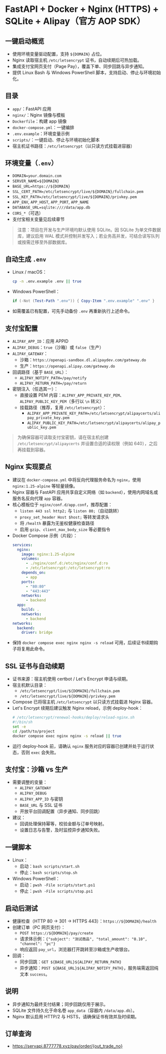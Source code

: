 # FastAPI + Docker + Nginx (HTTPS) + SQLite + Alipay（官方 AOP SDK）

## 一键启动概览
- 使用环境变量驱动配置，支持 `${DOMAIN}` 占位。
- Nginx 读取宿主机 `/etc/letsencrypt` 证书，自动续期后可热加载。
- 集成支付宝网页支付（Page Pay），覆盖下单、同步回跳与异步通知。
- 提供 Linux Bash 与 Windows PowerShell 脚本，支持启动、停止与环境初始化。

## 目录
- `app/`：FastAPI 应用
- `nginx/`：Nginx 镜像与模板
- `Dockerfile`：构建 app 镜像
- `docker-compose.yml`：一键编排
- `.env.example`：环境变量示例
- `scripts/`：一键启动、停止与环境初始化脚本
- 宿主机证书路径：`/etc/letsencrypt`（以只读方式挂载进容器）

## 环境变量（`.env`）
- `DOMAIN=your.domain.com`
- `SERVER_NAME=${DOMAIN}`
- `BASE_URL=https://${DOMAIN}`
- `SSL_CERT_PATH=/etc/letsencrypt/live/${DOMAIN}/fullchain.pem`
- `SSL_KEY_PATH=/etc/letsencrypt/live/${DOMAIN}/privkey.pem`
- `APP_ENV`, `APP_HOST`, `APP_PORT`, `APP_NAME`
- `DATABASE_URL=sqlite:////data/app.db`
- `CORS_*`（可选）
- 支付宝相关变量见后续章节

> 注意：项目在开发与生产环境均默认使用 SQLite。因 SQLite 为单文件数据库，建议启用 WAL 模式并控制并发写入；若业务高并发，可结合读写队列或按需迁移至外部数据库。

## 自动生成 `.env`
- Linux / macOS：
  ```bash
  cp -n .env.example .env || true
  ```
- Windows PowerShell：
  ```powershell
  if (-Not (Test-Path ".env")) { Copy-Item ".env.example" ".env" }
  ```
- 如需覆盖已有配置，可先手动备份 `.env` 再重新执行上述命令。

## 支付宝配置
- `ALIPAY_APP_ID`：应用 APPID
- `ALIPAY_DEBUG`：`true`（沙箱）或 `false`（生产）
- `ALIPAY_GATEWAY`：
  - 沙箱：`https://openapi-sandbox.dl.alipaydev.com/gateway.do`
  - 生产：`https://openapi.alipay.com/gateway.do`
- 回调路径（基于 `BASE_URL`）：
  - `ALIPAY_NOTIFY_PATH=/pay/notify`
  - `ALIPAY_RETURN_PATH=/pay/return`
- 密钥注入（任选其一）：
  - 直接设置 PEM 内容：`ALIPAY_APP_PRIVATE_KEY_PEM`、`ALIPAY_PUBLIC_KEY_PEM`（多行以 `\n` 转义）
  - 挂载路径（推荐，复用 `/etc/letsencrypt`）：
    - `ALIPAY_APP_PRIVATE_KEY_PATH=/etc/letsencrypt/alipaycerts/alipay_private_key.pem`
    - `ALIPAY_PUBLIC_KEY_PATH=/etc/letsencrypt/alipaycerts/alipay_public_key.pem`

> 为确保容器可读取支付宝密钥，请在宿主机创建 `/etc/letsencrypt/alipaycerts` 并设置合适的读权限（例如 640），之后再挂载到容器。

## Nginx 实现要点
- 建议在 `docker-compose.yml` 中将反向代理服务命名为 `nginx`，使用 `nginx:1.25-alpine` 等轻量镜像。
- Nginx 容器与 FastAPI 应用共享自定义网络（如 `backend`），使用内网域名或服务名反向代理 `app` 容器。
- 核心模板位于 `nginx/conf.d/app.conf`，推荐配置：
  - `listen 443 ssl http2;` 与 `listen 80;`（自动跳转）
  - `proxy_set_header Host $host;` 等转发请求头
  - 将 `/health` 暴露为无鉴权健康检查路径
  - 启用 `gzip`、`client_max_body_size` 等必要指令
- Docker Compose 示例（片段）：
  ```yaml
  services:
    nginx:
      image: nginx:1.25-alpine
      volumes:
        - ./nginx/conf.d:/etc/nginx/conf.d:ro
        - /etc/letsencrypt:/etc/letsencrypt:ro
      depends_on:
        - app
      ports:
        - "80:80"
        - "443:443"
      networks:
        - backend
    app:
      build: .
      networks:
        - backend
  networks:
    backend:
      driver: bridge
  ```
- 保持 `docker compose exec nginx nginx -s reload` 可用，后续证书续期钩子将复用此命令。

## SSL 证书与自动续期
- 证书来源：宿主机使用 certbot / Let's Encrypt 申请与续期。
- 宿主机默认目录：
  - `/etc/letsencrypt/live/${DOMAIN}/fullchain.pem`
  - `/etc/letsencrypt/live/${DOMAIN}/privkey.pem`
- Compose 已将宿主机 `/etc/letsencrypt` 以只读方式挂载进 Nginx 容器。
- Let's Encrypt 续期后建议触发 Nginx reload，示例 deploy-hook：
  ```bash
  # /etc/letsencrypt/renewal-hooks/deploy/reload-nginx.sh
  #!/bin/sh
  set -e
  cd /path/to/project
  docker compose exec nginx nginx -s reload || true
  ```
- 运行 deploy-hook 前，请确认 `nginx` 服务对应的容器已创建并处于运行状态，否则 `exec` 会失败。

## 支付宝：沙箱 vs 生产
- 需要调整的变量：
  - `ALIPAY_GATEWAY`
  - `ALIPAY_DEBUG`
  - `ALIPAY_APP_ID` 与密钥
  - `BASE_URL` 与 SSL 证书
  - 开放平台回调配置（异步通知、同步回跳）
- 建议：
  - 回调处理保持幂等，校验金额与订单号映射。
  - 设置日志与告警，及时监控异步通知失败。

## 一键脚本
- Linux：
  - 启动：`bash scripts/start.sh`
  - 停止：`bash scripts/stop.sh`
- Windows PowerShell：
  - 启动：`pwsh -File scripts/start.ps1`
  - 停止：`pwsh -File scripts/stop.ps1`

## 启动后测试
- 健康检查（HTTP 80 -> 301 -> HTTPS 443）：`https://${DOMAIN}/health`
- 创建订单（PC 网页支付）：
  - `POST https://${DOMAIN}/pay/create`
  - 请求体示例：`{"subject": "测试商品", "total_amount": "0.10", "channel": "pc"}`
  - 响应返回 `pay_url`，浏览器打开跳转至沙箱或生产收银台。
- 回调：
  - 同步回跳：`GET ${BASE_URL}${ALIPAY_RETURN_PATH}`
  - 异步通知：`POST ${BASE_URL}${ALIPAY_NOTIFY_PATH}`，服务端需返回纯文本 `success`。

## 说明
- 异步通知为最终支付结果；同步回跳仅用于展示。
- SQLite 文件持久化于命名卷 `app_data`（容器内 `/data/app.db`）。
- Nginx 默认启用 HTTP/2 与 HSTS，请确保证书有效并及时续期。



## 订单查询
- https://servapi.8777778.xyz/pay/order/{out_trade_no}